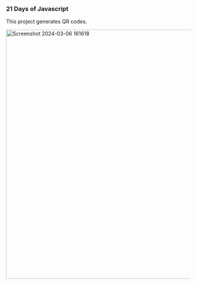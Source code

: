 ### 21 Days of Javascript

This project generates QR codes.

<img width="678" alt="Screenshot 2024-03-06 161618" src="https://github.com/NikolaVekic/21-days-of-javascript/assets/55920607/f9f78417-e3f2-4f0c-97d4-ff197dcf5124">

